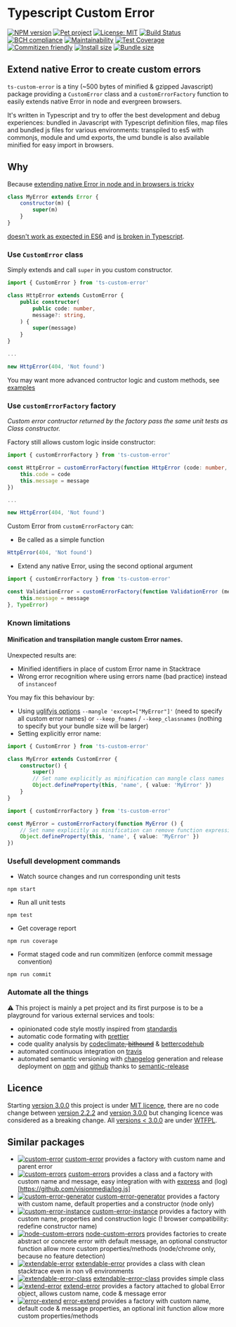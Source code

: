 # Typescript Custom Error

[![NPM version](https://img.shields.io/npm/v/ts-custom-error.svg?colorB=green)](https://www.npmjs.com/package/ts-custom-error)
[![Pet project](https://img.shields.io/badge/maintain-pet_project-yellow.svg?logo=github)](#automate-all-the-things)
[![License: MIT](https://img.shields.io/badge/License-MIT-green.svg)](https://opensource.org/licenses/MIT)
[![Build Status](https://img.shields.io/travis/adriengibrat/ts-custom-error.svg)](https://travis-ci.org/adriengibrat/ts-custom-error)
[![BCH compliance](https://bettercodehub.com/edge/badge/adriengibrat/ts-custom-error?branch=master)](https://bettercodehub.com/results/adriengibrat/ts-custom-error)
[![Maintainability](https://api.codeclimate.com/v1/badges/eb4eb956bc028c49f7aa/maintainability)](https://codeclimate.com/github/adriengibrat/ts-custom-error/maintainability)
[![Test Coverage](https://api.codeclimate.com/v1/badges/eb4eb956bc028c49f7aa/test_coverage)](https://codeclimate.com/github/adriengibrat/ts-custom-error/test_coverage)
[![Commitizen friendly](https://img.shields.io/badge/commitizen-friendly-brightgreen.svg)](http://commitizen.github.io/cz-cli/)
[![Install size](https://badgen.net/packagephobia/install/ts-custom-error)](https://packagephobia.now.sh/result?p=ts-custom-error)
[![Bundle size](https://badgen.net/bundlephobia/minzip/ts-custom-error?color=green)](https://bundlephobia.com/result?p=ts-custom-error)

## Extend native Error to create custom errors

`ts-custom-error` is a tiny (~500 bytes of minified & gzipped Javascript) package providing a `CustomError` class and a `customErrorFactory` function to easily extends native Error in node and evergreen browsers.

It's written in Typescript and try to offer the best development and debug experiences: bundled in Javascript with Typescript definition files, map files and bundled js files for various environments: transpiled to es5 with commonjs, module and umd exports, the umd bundle is also available minified for easy import in browsers.

## Why

Because [extending native Error in node and in browsers is tricky](https://stackoverflow.com/questions/1382107/whats-a-good-way-to-extend-error-in-javascript)
```js
class MyError extends Error {
	constructor(m) {
		super(m)
	}
}
```
 [doesn't work as expected in ES6](https://stackoverflow.com/questions/31089801/extending-error-in-javascript-with-es6-syntax-babel) and [is broken in Typescript](https://github.com/Microsoft/TypeScript-wiki/blob/master/Breaking-Changes.md#extending-built-ins-like-error-array-and-map-may-no-longer-work).

### Use `CustomError` class

Simply extends and call `super` in you custom constructor.

```ts
import { CustomError } from 'ts-custom-error'

class HttpError extends CustomError {
	public constructor(
		public code: number,
		message?: string,
	) {
		super(message)
	}
}

...

new HttpError(404, 'Not found')
```
You may want more advanced contructor logic and custom methods, see [examples](https://github.com/adriengibrat/ts-custom-error/tree/master/src/example)

### Use `customErrorFactory` factory

*Custom error contructor returned by the factory pass the same unit tests as Class constructor.*

Factory still allows custom logic inside constructor:

```ts
import { customErrorFactory } from 'ts-custom-error'

const HttpError = customErrorFactory(function HttpError (code: number, message= '') {
	this.code = code
	this.message = message
})

...

new HttpError(404, 'Not found')
```

Custom Error from `customErrorFactory` can:
- Be called as a simple function
```ts
HttpError(404, 'Not found')
```
- Extend any native Error, using the second optional argument
```ts
import { customErrorFactory } from 'ts-custom-error'

const ValidationError = customErrorFactory(function ValidationError (message= 'Invalid parameter') {
	this.message = message
}, TypeError)
```

### Known limitations

#### Minification and transpilation mangle custom Error names.
Unexpected results are:
- Minified identifiers in place of custom Error name in Stacktrace
- Wrong error recognition where using errors name (bad practice) instead of `instanceof`

You may fix this behaviour by:
- Using [uglifyjs options](https://github.com/mishoo/UglifyJS2/blob/harmony/README.md) `--mangle 'except=["MyError"]'` (need to specify all custom error names) or `--keep_fnames` / `--keep_classnames` (nothing to specify but your bundle size will be larger)
- Setting explicitly error name:

```ts
import { CustomError } from 'ts-custom-error'

class MyError extends CustomError {
	constructor() {
		super()
		// Set name explicitly as minification can mangle class names
		Object.defineProperty(this, 'name', { value: 'MyError' })
	}
}
```

```ts
import { customErrorFactory } from 'ts-custom-error'

const MyError = customErrorFactory(function MyError () {
	// Set name explicitly as minification can remove function expression names
	Object.defineProperty(this, 'name', { value: 'MyError' })
})
```

### Usefull development commands

- Watch source changes and run corresponding unit tests
```
npm start
```

- Run all unit tests
```
npm test
```

- Get coverage report
```
npm run coverage
```

- Format staged code and run commitizen (enforce commit message convention)
```
npm run commit
```

### Automate all the things

⚠️ This project is mainly a pet project and its first purpose is to be a playground for various external services and tools:
- opinionated code style mostly inspired from [standardjs](https://standardjs.com)
- automatic code formating with [prettier](https://github.com/prettier/prettier)
- code quality analysis by [codeclimate](https://codeclimate.com/github/adriengibrat/ts-custom-error)~~, [bithound](https://www.bithound.io/github/adriengibrat/ts-custom-error)~~ & [bettercodehub](https://bettercodehub.com/results/adriengibrat/ts-custom-error)
- automated continuous integration on [travis](https://travis-ci.org/adriengibrat/ts-custom-error)
- automated semantic versioning with [changelog](CHANGELOG.md) generation and release deployment on [npm](https://www.npmjs.com/package/ts-custom-error) and [github](https://github.com/adriengibrat/ts-custom-error/releases) thanks to [semantic-release](https://github.com/semantic-release/semantic-release)

## Licence

Starting [version 3.0.0](https://github.com/adriengibrat/ts-custom-error/releases/tag/v3.0.0) this project is under [MIT licence](LICENSE), there are no code change between [version 2.2.2](https://github.com/adriengibrat/ts-custom-error/releases/tag/v2.2.2) and [version 3.0.0](https://github.com/adriengibrat/ts-custom-error/releases/tag/v3.0.0) but changing licence was considered as a breaking change. All [versions < 3.0.0](https://github.com/adriengibrat/ts-custom-error/releases) are under [WTFPL](http://www.wtfpl.net).

## Similar packages

- [![custom-error](https://badge.fury.io/js/custom-error.svg)](https://www.npmjs.com/package/custom-error) [custom-error](https://github.com/andrezsanchez/custom-error) provides a factory with custom name and parent error
- [![custom-errors](https://badge.fury.io/js/custom-errors.svg)](https://www.npmjs.com/package/custom-errors) [custom-errors](https://github.com/techjacker/custom-errors) provides a class and a factory with custom name and message, easy integration with with [express](https://github.com/expressjs/express) and (log)[https://github.com/visionmedia/log.js]
- [![custom-error-generator](https://badge.fury.io/js/custom-error-generator.svg)](https://www.npmjs.com/package/custom-error-generator) [custom-error-generator](https://github.com/jproulx/node-custom-error) provides a factory with custom name, default properties and a constructor (node only)
- [![custom-error-instance](https://badge.fury.io/js/custom-error-instance.svg)](https://www.npmjs.com/package/custom-error-instance) [custom-error-instance](https://github.com/Gi60s/custom-error-instance) provides a factory with custom name, properties and construction logic (! browser compatibility: redefine constructor name)
- [![node-custom-errors](https://badge.fury.io/js/node-custom-errors.svg)](https://www.npmjs.com/package/node-custom-errors) [node-custom-errors](https://github.com/axyjs/node-custom-errors) provides factories to create abstract or concrete error with default message, an optional constructor function allow more custom properties/methods (node/chrome only, because no feature detection)
- [![extendable-error](https://badge.fury.io/js/extendable-error.svg)](https://www.npmjs.com/package/extendable-error) [extendable-error](https://github.com/vilic/extendable-error) provides a class with clean stacktrace even in non v8 environments
- [![extendable-error-class](https://badge.fury.io/js/extendable-error-class.svg)](https://www.npmjs.com/package/extendable-error-class) [extendable-error-class](https://github.com/brillout/extendable-error-class) provides simple class
- [![extend-error](https://badge.fury.io/js/extend-error.svg)](https://www.npmjs.com/package/extend-error) [extend-error](https://github.com/jayyvis/extend-error) provides a factory attached to global Error object, allows custom name, code & message error
- [![error-extend](https://badge.fury.io/js/eerror-extend.svg)](https://www.npmjs.com/package/error-extend) [error-extend](https://github.com/tilap/error-extend) provides a factory with custom name, default code & message properties, an optional init function allow more custom properties/methods
